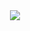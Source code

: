 <div align="center">
  <img src="https://rozetked.me/images/uploads/eHnoi9AEdz0u.gif" 
      />
</div>
